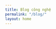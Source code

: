 ```yaml
---
title: Blog công nghệ
permalink: "/blog/"
layout: home
---
```

<style>
body {
        background-image: url("http://www.f-covers.com/cover/music-yellow-vintage-vector-boom-box-facebook-cover-timeline-banner-for-fb.jpg");
 
</style>

